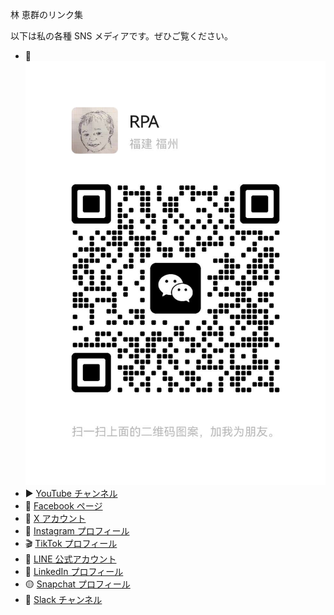 林 恵群のリンク集

以下は私の各種 SNS メディアです。ぜひご覧ください。

- 📲 ![微信视频号](https://github.com/no1iot/links/blob/main/img/wechat.jpg)
- ▶️ [YouTube チャンネル](https://studio.youtube.com/channel/UC1uBXZWTEOX6CY4K5Q-smrw/videos/upload?filter=%5B%5D&sort=%7B%22columnType%22%3A%22date%22%2C%22sortOrder%22%3A%22DESCENDING%22%7D)
- 📘 [Facebook ページ](https://www.facebook.com/your-page)
- 💬 [X アカウント](https://x.com/home/rinkeigun)
- 🌅 [Instagram プロフィール](https://www.instagram.com/huiqun.lin96/)
- 🎬 [TikTok プロフィール](https://www.tiktok.com/@keigunrin)
- 📱 [LINE 公式アカウント](https://line.me/ti/p/rinkeigun)
- 👔 [LinkedIn プロフィール](https://www.linkedin.com/in/guo-ke-1625a749/)
- 🟡 [Snapchat プロフィール](https://www.snapchat.com/add/your-id)
- 💼 [Slack チャンネル](https://app.slack.com/client/T0828K94ZB6/C081ZFLDK70)
